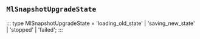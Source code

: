 ## `MlSnapshotUpgradeState`
:::
type MlSnapshotUpgradeState = 'loading_old_state' | 'saving_new_state' | 'stopped' | 'failed';
:::
